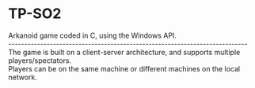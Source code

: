 # TP-SO2
Arkanoid game coded in C, using the Windows API.<br>
---------------------------------------------------------------------------<br>
The game is built on a client-server architecture, and supports multiple players/spectators.<br>
Players can be on the same machine or different machines on the local network.
